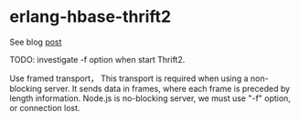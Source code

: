 erlang-hbase-thrift2
====================

See blog [post](http://zhentao-li.blogspot.com/2014/09/hbase-thrift2-and-erlang-on-mac.html)

TODO: investigate -f option when start Thrift2.

Use framed transport， This transport is required when using a non-blocking server. It sends data in frames, where each frame is preceded by length information. Node.js is no-blocking server, we must use "-f" option, or connection lost.
